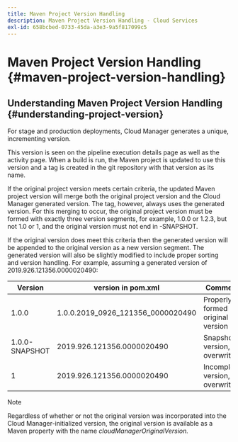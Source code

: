 ```yaml
---
title: Maven Project Version Handling
description: Maven Project Version Handling - Cloud Services
exl-id: 658bcbed-0733-45da-a3e3-9a5f817099c5
---
```

# Maven Project Version Handling {#maven-project-version-handling} 


## Understanding Maven Project Version Handling {#understanding-project-version}

For stage and production deployments, Cloud Manager generates a unique, incrementing version. 

This version is seen on the pipeline execution details page as well as the activity page. When a build is run, the Maven project is updated to use this version and a tag is created in the git repository with that version as its name. 

If the original project version meets certain criteria, the updated Maven project version will merge both the original project version and the Cloud Manager generated version. The tag, however, always uses the generated version. For this merging to occur, the original project version must be formed with exactly three version segments, for example, 1.0.0 or 1.2.3, but not 1.0 or 1, and the original version must not end in -SNAPSHOT. 

If the original version does meet this criteria then the generated version will be appended to the original version as a new version segment. The generated version will also be slightly modified to include proper sorting and version handling. For example, assuming a generated version of 2019.926.121356.0000020490:

| **Version** | **version in pom.xml** |**Comment** |
|---|---|---|
| 1.0.0 |  1.0.0.2019_0926_121356_0000020490 |  Properly formed original version |
| 1.0.0-SNAPSHOT |  2019.926.121356.0000020490  |  Snapshot version, overwritten | 
| 1 |  2019.926.121356.0000020490 |  Incomplete version, overwritten | 

>[!NOTE]
>
>Regardless of whether or not the original version was incorporated into the Cloud Manager-initialized version, the original version is available as a Maven property with the name *cloudManagerOriginalVersion.*
